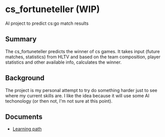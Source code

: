 # cs_fortuneteller (WIP)
AI project to predict cs:go match results


## Summary
The cs_fortuneteller predicts the winner of cs games. It takes input (future matches, statistics) from HLTV and based on the team composition, player statistics and other available info, calculates the winner.



## Background
The project is my personal attempt to try do something harder just to see where my current skills are. I like the idea because it will use some AI techonology (or then not, I'm not sure at this point).


## Documents

* [Learning path](/documents/Learning_path.md)

